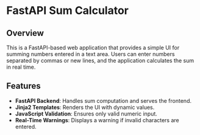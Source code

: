 # FastAPI Sum Calculator

## Overview
This is a FastAPI-based web application that provides a simple UI for summing numbers entered in a text area. Users can enter numbers separated by commas or new lines, and the application calculates the sum in real time.

## Features
- **FastAPI Backend**: Handles sum computation and serves the frontend.
- **Jinja2 Templates**: Renders the UI with dynamic values.
- **JavaScript Validation**: Ensures only valid numeric input.
- **Real-Time Warnings**: Displays a warning if invalid characters are entered.
